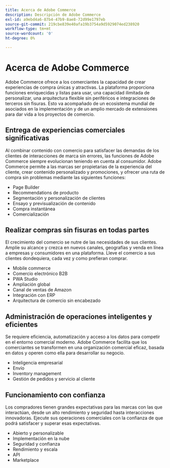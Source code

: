 ```yaml
---
title: Acerca de Adobe Commerce
description: Descripción de Adobe Commerce
exl-id: a9ebd4a6-87b4-47b9-8ae8-72d99e1797eb
source-git-commit: 219cbe839e40afa19b3754a9d5929074ed238920
workflow-type: tm+mt
source-wordcount: '0'
ht-degree: 0%

---
```


# Acerca de Adobe Commerce

Adobe Commerce ofrece a los comerciantes la capacidad de crear experiencias de compra únicas y atractivas. La plataforma proporciona funciones enriquecidas y listas para usar, una capacidad ilimitada de personalizar, una arquitectura flexible sin periféricos e integraciones de terceros sin fisuras. Esto va acompañado de un ecosistema mundial de asociados en la implementación y de un amplio mercado de extensiones para dar vida a los proyectos de comercio.

## Entrega de experiencias comerciales significativas

Al combinar contenido con comercio para satisfacer las demandas de los clientes de interacciones de marca sin errores, las funciones de Adobe Commerce siempre evolucionan teniendo en cuenta al consumidor. Adobe Commerce permite a las marcas ser propietarias de la experiencia del cliente, crear contenido personalizado y promociones, y ofrecer una ruta de compra sin problemas mediante las siguientes funciones:

- Page Builder
- Recommendations de producto
- Segmentación y personalización de clientes
- Ensayo y previsualización de contenido
- Compra instantánea
- Comercialización

## Realizar compras sin fisuras en todas partes

El crecimiento del comercio se nutre de las necesidades de sus clientes. Amplíe su alcance y crezca en nuevos canales, geografías y venda en línea a empresas y consumidores en una plataforma. Lleve el comercio a sus clientes dondequiera, cada vez y como prefieran comprar.

- Mobile commerce
- Comercio electrónico B2B
- PWA Studio
- Ampliación global
- Canal de ventas de Amazon
- Integración con ERP
- Arquitectura de comercio sin encabezado

## Administración de operaciones inteligentes y eficientes

Se requiere eficiencia, automatización y acceso a los datos para competir en el entorno comercial moderno. Adobe Commerce facilita que los comerciantes se transformen en una organización comercial eficaz, basada en datos y operen como ella para desarrollar su negocio.

- Inteligencia empresarial
- Envío
- Inventory management
- Gestión de pedidos y servicio al cliente

## Funcionamiento con confianza

Los compradores tienen grandes expectativas para las marcas con las que interactúan, desde un alto rendimiento y seguridad hasta interacciones innovadoras. Ejecute sus operaciones comerciales con la confianza de que podrá satisfacer y superar esas expectativas.

- Abierto y personalizable
- Implementación en la nube
- Seguridad y confianza
- Rendimiento y escala
- API
- Marketplace
